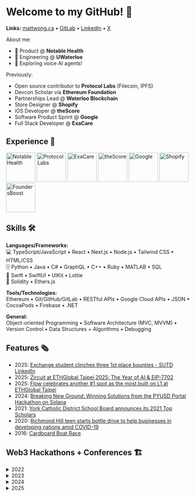 # Welcome to my GitHub! 🚀
<!-- <img width="1440" alt="mattwongca" src="https://github.com/MattWong-ca/MattWong-ca/assets/66754344/0f848e69-130f-42bb-9eb4-96af07516571"> -->

<!-- <h2>About 👋</h2> -->

**Links:** [mattwong.ca](https://mattwong.ca/) • [GitLab](https://gitlab.com/mattwong_ca/) • [LinkedIn](https://www.linkedin.com/in/mattwong-ca/) • [X](https://x.com/mattwong_ca)

About me:
- 🚢 Product @ <b>Notable Health</b>
- 🏫 Engineering @ <b>UWaterloo</b>
- 📘 Exploring voice AI agents!

Previously:
- Open source contributor to <b>Protocol Labs</b> (Filecoin, IPFS)
- Devcon Scholar via <b>Ethereum Foundation</b>
- Partnerships Lead @ <b>Waterloo Blockchain</b>
- Store Designer @ <b>Shopify</b>
- iOS Developer @ <b>theScore</b>
- Software Product Sprint @ <b>Google</b>
- Full Stack Developer @ <b>ExaCare</b>

<h2>Experience 💼</h2>

<img src="https://github.com/user-attachments/assets/5acfc718-9cf4-48b9-98b5-e32d7d18bb8e" alt="Notable Health" width="80"/>
<img src="https://github.com/user-attachments/assets/d27402e6-2d28-402a-a5f2-ec6e28302189" alt="Protocol Labs" width="80"/>
<img src="https://github.com/user-attachments/assets/b795b315-0de4-4d8f-a4f6-cf7771a10ee5" alt="ExaCare" width="80"/>
<img src="https://github.com/user-attachments/assets/8c5efe2f-9dc0-4870-8512-b865ce67abb2" alt="theScore" width="80"/>
<img src="https://github.com/user-attachments/assets/3039fb70-ca0d-481e-9c96-34247effd75b" alt="Google" width="80"/>
<img src="https://github.com/user-attachments/assets/f5341bd3-0dc4-4118-aa03-1fcd6b72114c" alt="Shopify" width="80"/>
<img src="https://github.com/user-attachments/assets/59dc234e-f098-4415-9048-d9bdf2c77f3c" alt="FoundersBoost" width="80"/>

<h2>Skills 🛠</h2>

**Languages/Frameworks:**</br>
💻 TypeScript/JavaScript • React • Next.js • Node.js • Tailwind CSS • HTML/CSS</br>
🗄️ Python • Java • C# • GraphQL • C++ • Ruby • MATLAB • SQL</br>
📱 Swift • SwiftUI • UIKit • Lottie</br>
🦄 Solidity • Ethers.js</br>
<p></p>
<b>Tools/Technologies:</b></br>
Ethereum • Git/GitHub/GitLab • RESTful APIs • Google Cloud APIs • JSON • CocoaPods • Firebase • .NET
<p></p>
<b>General:</b></br>
Object-oriented Programming • Software Architecture (MVC, MVVM) • Version Control • Data Structures + Algorithms • Debugging

<h2>Features 🗞</h2>

- 2025: <a href="https://www.linkedin.com/posts/sutd_sutd-sutdlife-uwaterloo-ugcPost-7323605607712722945-J7IM">Exchange student clinches three 1st place bounties - SUTD LinkedIn</a>
- 2025: <a href="https://www.zircuit.com/blog/zircuit-at-eth-global-taipei-2025-the-year-of-ai-eip-7702">Zircuit at ETHGlobal Taipei 2025: The Year of AI & EIP-7702</a>
- 2025: <a href="https://flow.com/post/flow-celebrates-another-1-spot-as-the-most-built-on-l1-at-ethglobal-taipei">Flow celebrates another #1 spot as the most built on L1 at ETHGlobal Taipei</a>
- 2024: <a href="https://developer.paypal.com/community/blog/winning-solutions-pyusd-portal-hackathon-solana/">Breaking New Ground: Winning Solutions from the PYUSD Portal Hackathon on Solana</a>
- 2021: <a href="https://www.ycdsb.ca/2021-top-scholars/">York Catholic District School Board announces its 2021 Top Scholars</a>
- 2020: <a href="https://www.yorkregion.com/news/richmond-hill-teen-starts-bottle-drive-to-help-businesses-in-developing-nations-amid-covid-19/article_26c44174-7a69-57a1-8c1a-babaacbd5209.html">Richmond Hill teen starts bottle drive to help businesses in developing nations amid COVID-19</a>
- 2016: <a href="https://image.isu.pub/160204173716-919e26a3fc68cf73461f0ed2eb2204a8/jpg/page_1.jpg">Cardboard Boat Race</a>

<h2>Web3 Hackathons + Conferences 🏗️</h2>
<details>
  <summary>2022</summary>

- Converge22 by Circle (sponsored by Spawn)

</details>

<details>
  <summary>2023</summary>

- Penn Blockchain Conference & Hackathon (sponsored by Penn Blockchain)
    - won the Data Track by Streamr with Dedrop
- ETHDenver (sponsored by ETHDenver & Axelar)
- Scaling Ethereum by ETHGlobal
    - won pool prize by Scroll with FamilyShare
- LionHack 2023 by Columbia/NYU Blockchain
    - won Solana track with Crumbs
- Consensus2023 by CoinDesk
- OlympiHacks by Waterloo Blockchain (organized it)
- ETHGlobal Waterloo 2023
    - won MetaMask SDK prize and Polygon pool prize with Videre
- ETHGlobal Superhack 2023
    - Worldcoin + Mode pool prizes
- Consensys NAVH 2023
    - MetaMask SDK bounty

</details>

<details>
  <summary>2024</summary>

- ETHGlobal Frameworks
    - Built FrameGPT
- LearnWeb3 Decentralized Intelligence Season 2
    - 1st place Farcaster bounty, 2nd place FLock bounty
- ETHToronto
    - 1st place Seal bounty
- Global PYUSD Portal Hackathon
    - 2nd place Overall
    - Won sponsored trip to demo at Solana Hong Kong Hacker House
- Scroll x Alchemy Level Up Mini-Hack
    - Built Endless Scroll
- ETHGlobal San Francisco
    - Built Neurosaurs, won Flow pool prize
- ETHGlobal Bangkok
    - 1st place Akave prize, Flow pool prize

</details>

<details>
  <summary>2025</summary>

- ETHGlobal Taipei
    - Built FindMyPhotos.app
    - Most Killer App Potential 1st place - Flow, Best Project - Zircuit, Real World Anything - Polygon

</details>

